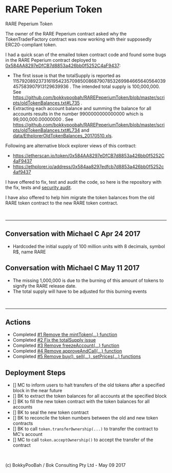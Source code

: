 # RARE Peperium Token
RARE Peperium Token

The owner of the RARE Peperium contract asked why the TokenTraderFactory contract was now working with their supposedly ERC20-compliant token.

I had a quick scan of the emailed token contract code and found some bugs in the RARE Peperium contract deployed to [0x584AA8297eDfCB7d8853a426bb0f5252C4aF9437](https://etherscan.io/address/0x584AA8297eDfCB7d8853a426bb0f5252C4aF9437):

* The first issue is that the totalSupply is reported as 115792089237316195423570985008687907853269984665640564039457583907913129639936 . The intended  total supply is 100,000,000. See https://github.com/bokkypoobah/RAREPeperiumToken/blob/master/scripts/oldTokenBalances.txt#L735 .
* Extracting each account balance and summing the balance for all accounts results in the number 9900000000000000 which is 99,000,000.00000000 . See https://github.com/bokkypoobah/RAREPeperiumToken/blob/master/scripts/oldTokenBalances.txt#L734 and [data/EthplorerOldTokenBalances_20170510.xls](data/EthplorerOldTokenBalances_20170510.xls).

Following are alternative block explorer views of this contract:

* https://etherscan.io/token/0x584AA8297eDfCB7d8853a426bb0f5252C4aF9437
* https://ethplorer.io/address/0x584aa8297edfcb7d8853a426bb0f5252c4af9437

I have offered to fix, test and audit the code, so here is the repository with the fix, tests and [security audit](SecurityAudit.md).

I have also offered to help him migrate the token balances from the old RARE token contract to the new RARE token contract. 

<br />

<hr />

## Conversation with Michael C Apr 24 2017

* Hardcoded the initial supply of 100 million units with 8 decimals, symbol R$, name RARE

## Conversation with Michael C May 11 2017

* The missing 1,000,000 is due to the burning of this amount of tokens to signify the RARE release date.
* The total supply will have to be adjusted for this burning events

<br />

<hr />

## Actions

* Completed [#1 Remove the mintToken(...) function](https://github.com/bokkypoobah/RAREPeperiumToken/issues/1)
* Completed [#2 Fix the totalSupply issue](https://github.com/bokkypoobah/RAREPeperiumToken/issues/2)
* Completed [#3 Remove freezeAccount(...) function](https://github.com/bokkypoobah/RAREPeperiumToken/issues/3)
* Completed [#4 Remove approveAndCall(...) function](https://github.com/bokkypoobah/RAREPeperiumToken/issues/4)
* Completed [#5 Remove buy(), sell(...), setPrices(...) functions](https://github.com/bokkypoobah/RAREPeperiumToken/issues/5)

## Deployment Steps

* [] MC to inform users to halt transfers of the old tokens after a specified block in the near future
* [] BK to extract the token balances for all accounts at the specified block
* [] BK to fill the new token contract with the token balances for all accounts
* [] BK to seal the new token contract
* [] BK to reconcile the token numbers between the old and new token contracts
* [] BK to call `token.transferOwnership(...)` to transfer the contract to MC's account
* [] MC to call `token.acceptOwnership()` to accept the transfer of the contract

<br />

(c) BokkyPooBah / Bok Consulting Pty Ltd - May 09 2017